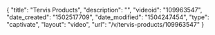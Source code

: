 {
    "title": "Tervis Products",
    "description": "",
    "videoid": "109963547",
    "date_created": "1502517709",
    "date_modified": "1504247454",
    "type": "captivate",
    "layout": "video",
    "url": "\/v\/tervis-products\/109963547"
}